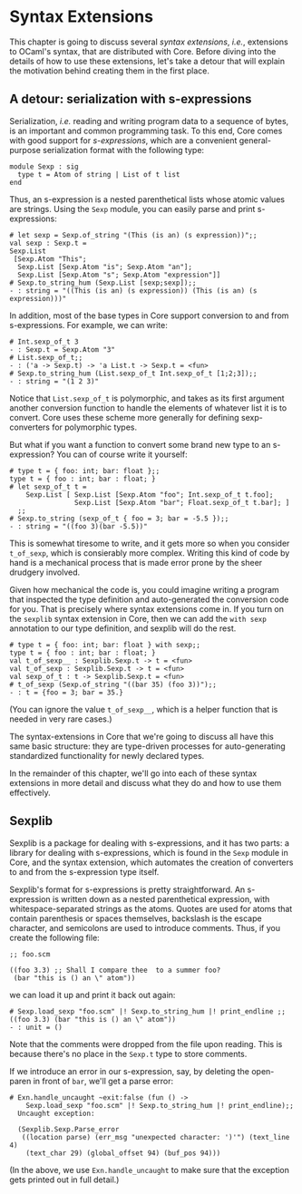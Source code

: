# Syntax Extensions

This chapter is going to discuss several _syntax extensions_, _i.e._,
extensions to OCaml's syntax, that are distributed with Core.  Before
diving into the details of how to use these extensions, let's take a
detour that will explain the motivation behind creating them in the
first place.

## A detour: serialization with s-expressions

Serialization, _i.e._ reading and writing program data to a sequence
of bytes, is an important and common programming task.  To this end,
Core comes with good support for _s-expressions_, which are a
convenient general-purpose serialization format with the following
type:

~~~~~~~~~~~~~~~~~~~~~~~~ { .ocaml }
module Sexp : sig
  type t = Atom of string | List of t list
end
~~~~~~~~~~~~~~~~~~~~~~~~

Thus, an s-expression is a nested parenthetical lists whose atomic
values are strings.  Using the `Sexp` module, you can easily parse and
print s-expressions:

~~~~~~~~~~~~~~~~~~~~~~~~ { .ocaml-toplevel }
# let sexp = Sexp.of_string "(This (is an) (s expression))";;
val sexp : Sexp.t =
Sexp.List
 [Sexp.Atom "This";
  Sexp.List [Sexp.Atom "is"; Sexp.Atom "an"];
  Sexp.List [Sexp.Atom "s"; Sexp.Atom "expression"]]
# Sexp.to_string_hum (Sexp.List [sexp;sexp]);;
- : string = "((This (is an) (s expression)) (This (is an) (s expression)))"
~~~~~~~~~~~~~~~~~~~~~~~~

In addition, most of the base types in Core support conversion to and
from s-expressions.  For example, we can write:

~~~~~~~~~~~~~~~~~~~~~~~~ { .ocaml-toplevel }
# Int.sexp_of_t 3
- : Sexp.t = Sexp.Atom "3"
# List.sexp_of_t;;
- : ('a -> Sexp.t) -> 'a List.t -> Sexp.t = <fun>
# Sexp.to_string_hum (List.sexp_of_t Int.sexp_of_t [1;2;3]);;
- : string = "(1 2 3)"
~~~~~~~~~~~~~~~~~~~~~~~~

Notice that `List.sexp_of_t` is polymorphic, and takes as its first
argument another conversion function to handle the elements of
whatever list it is to convert.  Core uses these scheme more generally
for defining sexp-converters for polymorphic types.

But what if you want a function to convert some brand new type to an
s-expression?  You can of course write it yourself:

~~~~~~~~~~~~~~~~~~~~~~~~ { .ocaml-toplevel }
# type t = { foo: int; bar: float };;
type t = { foo : int; bar : float; }
# let sexp_of_t t =
    Sexp.List [ Sexp.List [Sexp.Atom "foo"; Int.sexp_of_t t.foo];
                Sexp.List [Sexp.Atom "bar"; Float.sexp_of_t t.bar]; ]
  ;; 
# Sexp.to_string (sexp_of_t { foo = 3; bar = -5.5 });;
- : string = "((foo 3)(bar -5.5))"
~~~~~~~~~~~~~~~~~~~~~~~~

This is somewhat tiresome to write, and it gets more so when you
consider `t_of_sexp`, which is consierably more complex.  Writing this
kind of code by hand is a mechanical process that is made error prone
by the sheer drudgery involved.

Given how mechanical the code is, you could imagine writing a program
that inspected the type definition and auto-generated the conversion
code for you.  That is precisely where syntax extensions come in.  If
you turn on the `sexplib` syntax extension in Core, then we can add
the `with sexp` annotation to our type definition, and sexplib will do
the rest.

~~~~~~~~~~~~~~~~~~~~~~~~ { .ocaml-toplevel }
# type t = { foo: int; bar: float } with sexp;;
type t = { foo : int; bar : float; }
val t_of_sexp__ : Sexplib.Sexp.t -> t = <fun>
val t_of_sexp : Sexplib.Sexp.t -> t = <fun>
val sexp_of_t : t -> Sexplib.Sexp.t = <fun>
# t_of_sexp (Sexp.of_string "((bar 35) (foo 3))");;
- : t = {foo = 3; bar = 35.}
~~~~~~~~~~~~~~~~~~~~~~~~

(You can ignore the value `t_of_sexp__`, which is a helper function
that is needed in very rare cases.)

The syntax-extensions in Core that we're going to discuss all have
this same basic structure: they are type-driven processes for
auto-generating standardized functionality for newly declared types.

In the remainder of this chapter, we'll go into each of these syntax
extensions in more detail and discuss what they do and how to use them
effectively.

## Sexplib

Sexplib is a package for dealing with s-expressions, and it has two
parts: a library for dealing with s-expressions, which is found in the
`Sexp` module in Core, and the syntax extension, which automates the
creation of converters to and from the s-expression type itself.

Sexplib's format for s-expressions is pretty straightforward.  An
s-expression is written down as a nested parenthetical expression,
with whitespace-separated strings as the atoms.  Quotes are used for
atoms that contain parenthesis or spaces themselves, backslash is the
escape character, and semicolons are used to introduce comments.
Thus, if you create the following file:

~~~~~~~~~~~~~~~~~~~~~~~~~~~
;; foo.scm

((foo 3.3) ;; Shall I compare thee  to a summer foo?
 (bar "this is () an \" atom"))
~~~~~~~~~~~~~~~~~~~~~~~~~~~

we can load it up and print it back out again:

~~~~~~~~~~~~~~~~~~~~~~~~~~~ { .ocaml-toplevel }
# Sexp.load_sexp "foo.scm" |! Sexp.to_string_hum |! print_endline ;;
((foo 3.3) (bar "this is () an \" atom"))
- : unit = ()
~~~~~~~~~~~~~~~~~~~~~~~~~~~

Note that the comments were dropped from the file upon reading.  This
is because there's no place in the `Sexp.t` type to store comments.

If we introduce an error in our s-expression, say, by deleting the
open-paren in front of `bar`, we'll get a parse error:

~~~~~~~~~~~~~~~~~~~~~~~~~~~ { .ocaml-toplevel }
# Exn.handle_uncaught ~exit:false (fun () -> 
    Sexp.load_sexp "foo.scm" |! Sexp.to_string_hum |! print_endline);;
  Uncaught exception:
  
  (Sexplib.Sexp.Parse_error
   ((location parse) (err_msg "unexpected character: ')'") (text_line 4)
    (text_char 29) (global_offset 94) (buf_pos 94)))
~~~~~~~~~~~~~~~~~~~~~~~~~~~

(In the above, we use `Exn.handle_uncaught` to make sure that the
exception gets printed out in full detail.)



